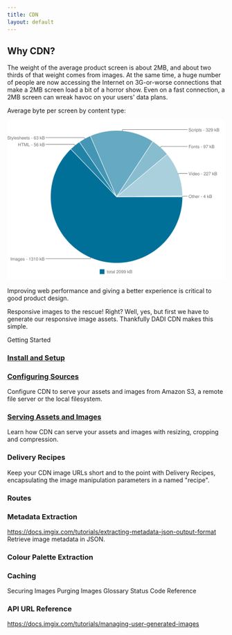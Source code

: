 ```yaml
---
title: CDN
layout: default
---
```


## Why CDN?

The weight of the average product screen is about 2MB, and about two thirds of that weight comes from images. At the same time, a huge number of people are now accessing the Internet on 3G-or-worse connections that make a 2MB screen load a bit of a horror show. Even on a fast connection, a 2MB screen can wreak havoc on your users' data plans.

Average byte per screen by content type:

![Page weight breakdown](assets/page-weight-graph.png)

Improving web performance and giving a better experience is critical to good product design.

Responsive images to the rescue! Right? Well, yes, but first we have to generate our responsive image assets. Thankfully DADI CDN makes this simple.


Getting Started

### [Install and Setup](install.md)

### [Configuring Sources](sources.md)

Configure CDN to serve your assets and images from Amazon S3, a remote file server or the local filesystem.

### [Serving Assets and Images](serving-assets.md)

Learn how CDN can serve your assets and images with resizing, cropping and compression.

### Delivery Recipes

Keep your CDN image URLs short and to the point with Delivery Recipes, encapsulating the image manipulation parameters in a named "recipe".

### Routes

### Metadata Extraction

https://docs.imgix.com/tutorials/extracting-metadata-json-output-format
Retrieve image metadata in JSON.

### Colour Palette Extraction

### Caching

  Securing Images
  Purging Images
  Glossary
  Status Code Reference

### API URL Reference



https://docs.imgix.com/tutorials/managing-user-generated-images